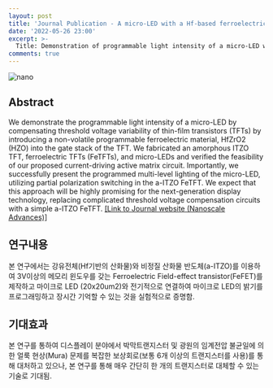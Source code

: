 ```yaml
---
layout: post
title: 'Journal Publication - A micro-LED with a Hf-based ferroelectric ITZO TFT for display applications'
date: '2022-05-26 23:00'
excerpt: >-
  Title: Demonstration of programmable light intensity of a micro-LED with a Hf-based ferroelectric ITZO TFT for Mura-free displays
comments: true
---
```

![nano](https://user-images.githubusercontent.com/32427749/211222463-c6bbafd7-1cd2-4ca1-904e-cbf3e747557b.png)


## Abstract
We demonstrate the programmable light intensity of a micro-LED by compensating threshold voltage variability of thin-film transistors (TFTs) by introducing a non-volatile programmable ferroelectric material, HfZrO2 (HZO) into the gate stack of the TFT. We fabricated an amorphous ITZO TFT, ferroelectric TFTs (FeTFTs), and micro-LEDs and verified the feasibility of our proposed current-driving active matrix circuit. Importantly, we successfully present the programmed multi-level lighting of the micro-LED, utilizing partial polarization switching in the a-ITZO FeTFT. We expect that this approach will be highly promising for the next-generation display technology, replacing complicated threshold voltage compensation circuits with a simple a-ITZO FeTFT.
[[Link to Journal website (Nanoscale Advances)]](https://pubs.rsc.org/en/Content/ArticleLanding/2023/NA/D2NA00713D)


## 연구내용
본 연구에서는 강유전체(Hf기반의 산화물)와 비정질 산화물 반도체(a-ITZO)를 이용하여 3V이상의 메모리 윈도우를 갖는 Ferroelectric Field-effect transistor(FeFET)를 제작하고 마이크로 LED (20x20um2)와 전기적으로 연결하여 마이크로 LED의 밝기를 프로그래밍하고 장시간 기억할 수 있는 것을 실험적으로 증명함.

## 기대효과
본 연구를 통하여 디스플레이 분야에서 박막트랜지스터 및 광원의 임계전압 불균일에 의한 얼룩 현상(Mura) 문제를 복잡한 보상회로(보통 6개 이상의 트랜지스터를 사용)를 통해 대처하고 있으나, 본 연구를 통해 매우 간단히 한 개의 트랜지스터로 대체할 수 있는 기술로 기대됨. 


